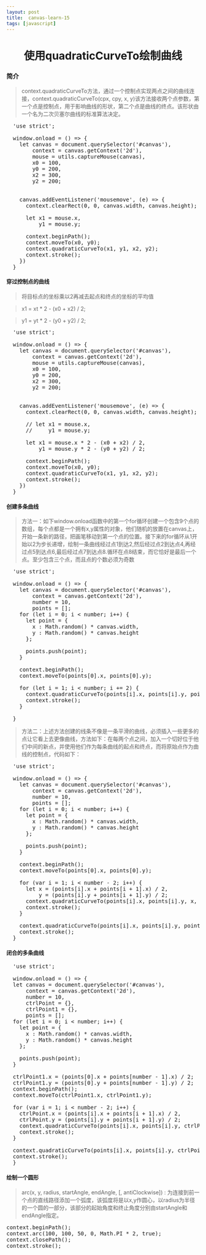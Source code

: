 ```yaml
---
layout: post
title:  canvas-learn-15
tags: [javascript]
---
```


<h1 style="text-align:center;">使用quadraticCurveTo绘制曲线</h1>

### 简介

> context.quadraticCurveTo方法，通过一个控制点实现两点之间的曲线连接，context.quadraticCurveTo(cpx, cpy, x, y)该方法接收两个点参数，第一个点是控制点，用于影响曲线的形状，第二个点是曲线的终点。该形状由一个名为二次贝塞尔曲线的标准算法决定。

<pre>
  'use strict';

  window.onload = () => {
    let canvas = document.querySelector('#canvas'),
        context = canvas.getContext('2d'),
        mouse = utils.captureMouse(canvas),
        x0 = 100,
        y0 = 200,
        x2 = 300,
        y2 = 200;


    canvas.addEventListener('mousemove', (e) => {
      context.clearRect(0, 0, canvas.width, canvas.height);

      let x1 = mouse.x,
          y1 = mouse.y;

      context.beginPath();
      context.moveTo(x0, y0);
      context.quadraticCurveTo(x1, y1, x2, y2);
      context.stroke();
    })
  }
</pre>

#### 穿过控制点的曲线

> 将目标点的坐标乘以2再减去起点和终点的坐标的平均值

> x1 = xt * 2 - (x0 + x2) / 2;

> y1 = yt * 2 - (y0 + y2) / 2;

<pre>
  'use strict';

  window.onload = () => {
    let canvas = document.querySelector('#canvas'),
        context = canvas.getContext('2d'),
        mouse = utils.captureMouse(canvas),
        x0 = 100,
        y0 = 200,
        x2 = 300,
        y2 = 200;


    canvas.addEventListener('mousemove', (e) => {
      context.clearRect(0, 0, canvas.width, canvas.height);

      // let x1 = mouse.x,
      //     y1 = mouse.y;

      let x1 = mouse.x * 2 - (x0 + x2) / 2,
          y1 = mouse.y * 2 - (y0 + y2) / 2;

      context.beginPath();
      context.moveTo(x0, y0);
      context.quadraticCurveTo(x1, y1, x2, y2);
      context.stroke();
    })
  }
</pre>

#### 创建多条曲线

> 方法一：如下window.onload函数中的第一个for循环创建一个包含9个点的数组，每个点都是一个拥有x,y属性的对象，他们随机的放置在canvas上，开始一条新的路径，把画笔移动到第一个点的位置。接下来的for循环从1开始以2为步长递增，绘制一条曲线经过点1到达2,然后经过点2到达点4,再经过点5到达点6,最后经过点7到达点8.循环在点8结束，而它恰好是最后一个点。至少包含三个点，而且点的个数必须为奇数

<pre>
  'use strict';

  window.onload = () => {
    let canvas = document.querySelector('#canvas'),
        context = canvas.getContext('2d'),
        number = 10,
        points = [];
    for (let i = 0; i < number; i++) {
      let point = {
        x : Math.random() * canvas.width,
        y : Math.random() * canvas.height
      };

      points.push(point);
    }

    context.beginPath();
    context.moveTo(points[0].x, points[0].y);

    for (let i = 1; i < number; i += 2) {
      context.quadraticCurveTo(points[i].x, points[i].y, points[i + 1].x, points[i + 1].y);
      context.stroke();
    }

  }
</pre>

> 方法二：上述方法创建的线条不像是一条平滑的曲线，必须插入一些更多的点让它看上去更像曲线，方法如下：在每两个点之间，加入一个切好位于他们中间的新点，并使用他们作为每条曲线的起点和终点，而将原始点作为曲线的控制点，代码如下：

<pre>
  'use strict';

  window.onload = () => {
    let canvas = document.querySelector('#canvas'),
        context = canvas.getContext('2d'),
        number = 10,
        points = [];
    for (let i = 0; i < number; i++) {
      let point = {
        x : Math.random() * canvas.width,
        y : Math.random() * canvas.height
      };

      points.push(point);
    }

    context.beginPath();
    context.moveTo(points[0].x, points[0].y);

    for (var i = 1; i < number - 2; i++) {
      let x = (points[i].x + points[i + 1].x) / 2,
          y = (points[i].y + points[i + 1].y) / 2;
      context.quadraticCurveTo(points[i].x, points[i].y, x, y);
      context.stroke();
    }

    context.quadraticCurveTo(points[i].x, points[i].y, points[i + 1].x, points[i + 1].y);
    context.stroke();
  }
</pre>

#### 闭合的多条曲线

<pre>
  'use strict';

  window.onload = () => {
  let canvas = document.querySelector('#canvas'),
      context = canvas.getContext('2d'),
      number = 10,
      ctrlPoint = {},
      ctrlPoint1 = {},
      points = [];
  for (let i = 0; i < number; i++) {
    let point = {
      x : Math.random() * canvas.width,
      y : Math.random() * canvas.height
    };

    points.push(point);
  }

  ctrlPoint1.x = (points[0].x + points[number - 1].x) / 2;
  ctrlPoint1.y = (points[0].y + points[number - 1].y) / 2;
  context.beginPath();
  context.moveTo(ctrlPoint1.x, ctrlPoint1.y);

  for (var i = 1; i < number - 2; i++) {
    ctrlPoint.x = (points[i].x + points[i + 1].x) / 2,
    ctrlPoint.y = (points[i].y + points[i + 1].y) / 2;
    context.quadraticCurveTo(points[i].x, points[i].y, ctrlPoint.x, ctrlPoint.y);
    context.stroke();
  }

  context.quadraticCurveTo(points[i].x, points[i].y, ctrlPoint1.x, ctrlPoint1.y);
  context.stroke();
  }
</pre>

#### 绘制一个圆形

> arc(x, y, radius, startAngle, endAngle, [, antiClockwise]) : 为连接到前一个点的直线路径添加一个弧度，该弧度将是以x,y作圆心，以radius为半径的一个圆的一部分，该部分的起始角度和终止角度分别由startAngle和endAngle指定。

<pre>
context.beginPath();
context.arc(100, 100, 50, 0, Math.PI * 2, true);
context.closePath();
context.stroke();
</pre>

